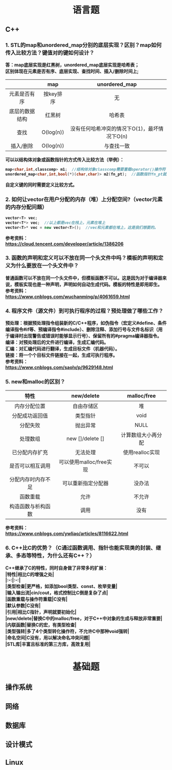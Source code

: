 # <center> <b> 语言题
## <b> C++
### 1. STL的map和unordered_map分别的底层实现？区别？map如何传入比较方法？键值对的键如何设计？  
答：map底层实现是红黑树，unordered_map底层实现是哈希表；  
区别体现在元素是否有序、底层实现、查找时间、插入/删除时间上;  

|       | map | unordered_map     |  
| :---:       |    :----:   |  :---: |  
| 元素是否有序      | 按key排序|无|  
| 底层的数据结构   | 红黑树        | 哈希表     |  
|查找|O(log(n))|没有任何哈希冲突的情况下O(1)，最坏情况下O(n)  
|插入/删除|O(log(n))|与查找一致|  

可以以结构体对象或函数指针的方式传入比较方法（举例）：  
```c++
map<char,int,classcomp> m1;  //结构体对象classcomp需要重载operator()操作符
unordered_map<char,int,bool(*)(char,char)> m2(fn_pt);  //函数指针fn_pt就是比较函数
```  
自定义键的同时需要定义比较方式。
### 2. 如何让vector在用户分配的内存（堆）上分配空间?（vector元素的内存分配问题）  
```c++
vector<T> vec;  
vector<T*> vec;  //以上都是vec在栈上，元素在堆上
vector<T>* vec = new vector<T>();  //vec和元素都在堆上，这是我们想要的。
```  
参考资料：  
https://cloud.tencent.com/developer/article/1386206  
### 3. 函数的声明和定义可以不放在同一个头文件中吗？模板的声明和定义为什么要放在一个头文件中？  
普通函数可以不放在同一个头文件中，但模板函数不可以。这是因为对于编译器来说，模板实现也是一种声明，声明如何自动生成代码。模板的特性是即用即生。  
参考资料：  
https://www.cnblogs.com/wuchanming/p/4061659.html  
### 4. 程序文件（源文件）到可执行程序的过程？预处理做了哪些工作？  
预处理：根据预处理指令组装新的C/C++程序，如伪指令（宏定义#define、条件编译指令#if等、预编译指令#include）、删除注释、添加行号与文件名标识（用于编译时出现警告或错误时能够显示行号）、保留所有的#pragma编译器指令。  
编译：对预处理后的文件进行编译，生成汇编代码。  
汇编：对汇编代码进行翻译，生成目标文件（机器代码）。  
链接：将一个个目标文件链接在一起，生成可执行程序。  
参考资料：  
https://www.cnblogs.com/saolv/p/9629148.html  
### 5. new和malloc的区别？  
|特性|new/delete|malloc/free|  
|:-:|:-:|:-:|  
|内存分配位置|自由存储区|堆|  
|分配成功返回值|类型指针|void|  
|分配失败|抛出异常|NULL|  
|处理数组|new []/delete []|计算数组大小再分配|  
|已分配内存扩充|无法处理|使用realloc实现|  
|是否可以相互调用|可以使用malloc/free实现|不可以|  
|分配内存时内存不足|可以重新指定分配器|没办法|  
|函数重载|允许|不允许|  
|构造函数与析构函数|调用|没有|   

参考资料：  
https://www.cnblogs.com/ywliao/articles/8116622.html  
### 6. C++比C的优势？（C通过函数调用、指针也能实现类的封装、继承、多态等特性，为什么还有C++？）  
C++继承了C的特性，同时自身做了非常多的扩展：  
|特性|相比C的增强之处|  
|:-:|:-:|  
|类型检查|更严格，如添加bool类型、const、枚举变量|  
|输入输出流|cin/cout，格式控制比C倒是复杂了点|  
|函数重载与操作符重载|C没有|  
|默认参数|C没有|  
|引用|相比C指针，声明就要初始化|  
|new/delete|替换C中的malloc/free，对于C++中对象的生成与释放非常重要|  
|内联函数|替换C的宏，有类型检查|  
|类型强转|多了4个类型转化操作符，不允许C中那种void强转|  
|命名空间|C没有，用以解决命名冲突问题|  
|STL库|丰富且标准的第三方库，高效复用|  
# <center> <b> 基础题
## <b> 操作系统
## <b> 网络
## <b> 数据库
## <b> 设计模式
## <b> Linux